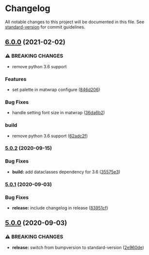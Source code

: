 # Changelog

All notable changes to this project will be documented in this file. See [standard-version](https://github.com/conventional-changelog/standard-version) for commit guidelines.

## [6.0.0](https://github.com/jayanthkoushik/shinyutils/compare/v5.0.2...v6.0.0) (2021-02-02)


### ⚠ BREAKING CHANGES

* remove python 3.6 support

### Features

* set palette in matwrap configure ([846d206](https://github.com/jayanthkoushik/shinyutils/commit/846d206027819e6c720ae0bbfacef833e2354f92))


### Bug Fixes

* handle setting font size in matwrap ([36da6b2](https://github.com/jayanthkoushik/shinyutils/commit/36da6b2798064a73e7b86234c12745c2675d78e7))


### build

* remove python 3.6 support ([62adc2f](https://github.com/jayanthkoushik/shinyutils/commit/62adc2f8ec26e8a674b463972c9dc3501b68094b))

### [5.0.2](https://github.com/jayanthkoushik/shinyutils/compare/v5.0.1...v5.0.2) (2020-09-15)


### Bug Fixes

* **build:** add dataclasses dependency for 3.6 ([35575e3](https://github.com/jayanthkoushik/shinyutils/commit/35575e3be57b9488277f48fe6f591892cb99ad07))

### [5.0.1](https://github.com/jayanthkoushik/shinyutils/compare/v5.0.0...v5.0.1) (2020-09-03)


### Bug Fixes

* **release:** include changelog in release ([83951cf](https://github.com/jayanthkoushik/shinyutils/commit/83951cf1496e138d5fcaddd6f3ee15c999635cfc))

## [5.0.0](https://github.com/jayanthkoushik/shinyutils/compare/v4.2.0...v5.0.0) (2020-09-03)


### ⚠ BREAKING CHANGES

* **release:** switch from bumpversion to standard-version ([2e960de](https://github.com/jayanthkoushik/shinyutils/commit/2e960de06b5fdf9fefb26cd949978c8d318a951d))

